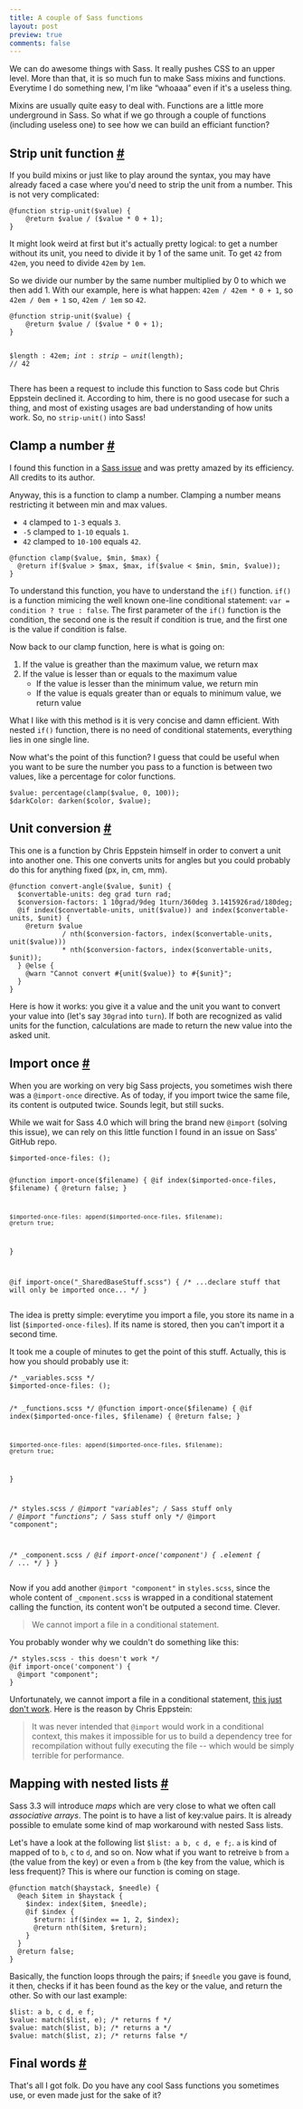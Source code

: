 ```yaml
---
title: A couple of Sass functions
layout: post
preview: true
comments: false
---
```

<section>
<p>We can do awesome things with Sass. It really pushes CSS to an upper level. More than that, it is so much fun to make Sass mixins and functions. Everytime I do something new, I'm like “whoaaa” even if it's a useless thing.</p>
<p>Mixins are usually quite easy to deal with. Functions are a little more underground in Sass. So what if we go through a couple of functions (including useless one) to see how we can build an efficiant function?</p>
</section>
<section id='strip-unit'>
<h2>Strip unit function <a href="#strip-unit">#</a></h2>
<p>If you build mixins or just like to play around the syntax, you may have already faced a case where you'd need to strip the unit from a number. This is not very complicated:</p>
<pre class="language-scss"><code>@function strip-unit($value) {
	@return $value / ($value * 0 + 1);
}</code></pre>
<p>It might look weird at first but it's actually pretty logical: to get a number without its unit, you need to divide it by 1 of the same unit. To get <code>42</code> from <code>42em</code>, you need to divide <code>42em</code> by <code>1em</code>.</p>
<p>So we divide our number by the same number multiplied by 0 to which we then add 1. With our example, here is what happen: <code>42em / 42em * 0 + 1</code>, so <code>42em / 0em + 1</code> so, <code>42em / 1em</code> so <code>42</code>.</p>
<pre class="language-scss"><code>@function strip-unit($value) {
	@return $value / ($value * 0 + 1);
}

$length : 42em;
$int    : strip-unit($length); // 42</code></pre>
<p>There has been a request to include this function to Sass code but Chris Eppstein declined it. According to him, there is no good usecase for such a thing, and most of existing usages are bad understanding of how units work. So, no <code>strip-unit()</code> into Sass!</p>
</section>
<section id="clamp">
<h2>Clamp a number <a href="#clamp">#</a></h2>
<p>I found this function in a <a href="https://github.com/nex3/sass/pull/402">Sass issue</a> and was pretty amazed by its efficiency. All credits to its author.</p>
<p>Anyway, this is a function to clamp a number. Clamping a number means restricting it between min and max values.</p>
<ul>
<li><code>4</code> clamped to <code>1-3</code> equals <code>3</code>.</li>
<li><code>-5</code> clamped to <code>1-10</code> equals <code>1</code>.</li>
<li><code>42</code> clamped to <code>10-100</code> equals <code>42</code>.</li>
</ul>
<pre class="language-scss"><code>@function clamp($value, $min, $max) {
  @return if($value > $max, $max, if($value < $min, $min, $value));
}</code></pre>
<p>To understand this function, you have to understand the <code>if()</code> function. <code>if()</code> is a function mimicing the well known one-line conditional statement: <code>var = condition ? true : false</code>. The first parameter of the <code>if()</code> function is the condition, the second one is the result if condition is true, and the first one is the value if condition is false.</p>
<p>Now back to our clamp function, here is what is going on:</p>
<ol>
<li>If the value is greather than the maximum value, we return max</li>
<li>If the value is lesser than or equals to the maximum value
<ul>
<li>If the value is lesser than the minimum value, we return min</li>
<li>If the value is equals greater than or equals to minimum value, we return value</li>
</ul>
</li>
</ol>
<p>What I like with this method is it is very concise and damn efficient. With nested <code>if()</code> function, there is no need of conditional statements, everything lies in one single line.</p>
<p>Now what's the point of this function? I guess that could be useful when you want to be sure the number you pass to a function is between two values, like a percentage for color functions.</p>
<pre class="language-scss"><code>$value: percentage(clamp($value, 0, 100));
$darkColor: darken($color, $value);</code></pre>
</section>
<section id="unit-conversion">
<h2>Unit conversion <a href="#unit-conversion">#</a></h2>
<p>This one is a function by Chris Eppstein himself in order to convert a unit into another one. This one converts units for angles but you could probably do this for anything fixed (px, in, cm, mm).</p>
<pre class="language-scss"><code>@function convert-angle($value, $unit) {
  $convertable-units: deg grad turn rad;
  $conversion-factors: 1 10grad/9deg 1turn/360deg 3.1415926rad/180deg;
  @if index($convertable-units, unit($value)) and index($convertable-units, $unit) {
    @return $value
             / nth($conversion-factors, index($convertable-units, unit($value)))
             * nth($conversion-factors, index($convertable-units, $unit));
  } @else {
    @warn "Cannot convert #{unit($value)} to #{$unit}";
  }
}</code></pre>
<p>Here is how it works: you give it a value and the unit you want to convert your value into (let's say <code>30grad</code> into <code>turn</code>). If both are recognized as valid units for the function, calculations are made to return the new value into the asked unit.</p>
</section>
<section id="import-once">
<h2>Import once <a href="#import-once">#</a></h2>
<p>When you are working on very big Sass projects, you sometimes wish there was a <code>@import-once</code> directive. As of today, if you import twice the same file, its content is outputed twice. Sounds legit, but still sucks.</p>
<p>While we wait for Sass 4.0 which will bring the brand new <code>@import</code> (solving this issue), we can rely on this little function I found in an issue on Sass' GitHub repo.</p>
<pre class="language-scss"><code>$imported-once-files: ();

@function import-once($filename) {
    @if index($imported-once-files, $filename) {
        @return false;
    }

    $imported-once-files: append($imported-once-files, $filename);
    @return true;
}

@if import-once("_SharedBaseStuff.scss") {
    /* ...declare stuff that will only be imported once... */
}</code></pre>
<p>The idea is pretty simple: everytime you import a file, you store its name in a list (<code>$imported-once-files</code>). If its name is stored, then you can't import it a second time.</p>
<p>It took me a couple of minutes to get the point of this stuff. Actually, this is how you should probably use it:</p>
<pre class="language-scss"><code>/* _variables.scss */
$imported-once-files: ();

/* _functions.scss */
@function import-once($filename) {
    @if index($imported-once-files, $filename) {
        @return false;
    }

    $imported-once-files: append($imported-once-files, $filename);
    @return true;
}

/* styles.scss */
@import "variables"; /* Sass stuff only */
@import "functions"; /* Sass stuff only */
@import "component";

/* _component.scss */
@if import-once('component') {
  .element {
    /* ... */
  }
}</code></pre>
<p>Now if you add another <code>@import "component"</code> in <code>styles.scss</code>, since the whole content of <code>_cmponent.scss</code> is wrapped in a conditional statement calling the function, its content won't be outputed a second time. Clever.</p>
<blockquote class="pull-quote--right">We cannot import a file in a conditional statement.</blockquote>
<p>You probably wonder why we couldn't do something like this:</p>
<pre class="language-scss"><code>/* styles.scss - this doesn't work */
@if import-once('component') {
  @import "component";
}</code></pre>
<p>Unfortunately, we cannot import a file in a conditional statement, <a href="https://github.com/nex3/sass/issues/451">this just don't work</a>. Here is the reason by Chris Eppstein:</p>
<blockquote class="quote"><p>It was never intended that <code>@import</code> would work in a conditional context, this makes it impossible for us to build a dependency tree for recompilation without fully executing the file -- which would be simply terrible for performance.</p></blockquote>
</section>
<section id="mapping">
<h2>Mapping with nested lists <a href="#mapping">#</a></h2>
<p>Sass 3.3 will introduce <em>maps</em> which are very close to what we often call <em>associative arrays</em>. The point is to have a list of key:value pairs. It is already possible to emulate some kind of map workaround with nested Sass lists.</p>
<p>Let's have a look at the following list <code>$list: a b, c d, e f;</code>. <code>a</code> is kind of mapped of to <code>b</code>, <code>c</code> to <code>d</code>, and so on. Now what if you want to retreive <code>b</code> from <code>a</code> (the value from the key) or even <code>a</code> from <code>b</code> (the key from the value, which is less frequent)? This is where our function is coming on stage.</p>
<pre class="language-scss"><code>@function match($haystack, $needle) {
  @each $item in $haystack {
    $index: index($item, $needle);
    @if $index { 
      $return: if($index == 1, 2, $index);
      @return nth($item, $return); 
    }
  }
  @return false;
}</code></pre>
<p>Basically, the function loops through the pairs; if <code>$needle</code> you gave is found, it then, checks if it has been found as the key or the value, and return the other. So with our last example:</p>
<pre class="language-scss"><code>$list: a b, c d, e f;
$value: match($list, e); /* returns f */
$value: match($list, b); /* returns a */
$value: match($list, z); /* returns false */</code></pre>
</section>
<section id="final-words">
<h2>Final words <a href="#final-words">#</a></h2>
<p>That's all I got folk. Do you have any cool Sass functions you sometimes use, or even made just for the sake of it?</p>
</section>